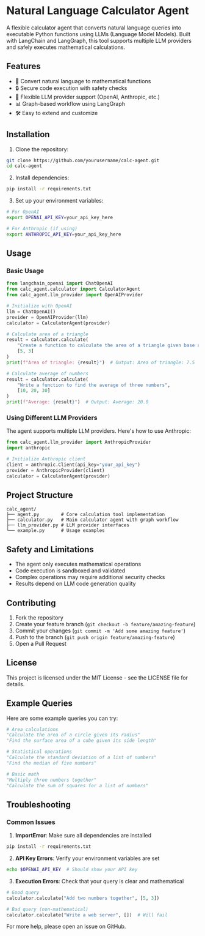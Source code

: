 # Natural Language Calculator Agent

A flexible calculator agent that converts natural language queries into executable Python functions using LLMs (Language Model Models). Built with LangChain and LangGraph, this tool supports multiple LLM providers and safely executes mathematical calculations.

## Features

- 🔢 Convert natural language to mathematical functions
- 🔒 Secure code execution with safety checks
- 🔄 Flexible LLM provider support (OpenAI, Anthropic, etc.)
- 📊 Graph-based workflow using LangGraph
- 🛠️ Easy to extend and customize

## Installation

1. Clone the repository:
```bash
git clone https://github.com/yourusername/calc-agent.git
cd calc-agent
```

2. Install dependencies:
```bash
pip install -r requirements.txt
```

3. Set up your environment variables:
```bash
# For OpenAI
export OPENAI_API_KEY=your_api_key_here

# For Anthropic (if using)
export ANTHROPIC_API_KEY=your_api_key_here
```

## Usage

### Basic Usage

```python
from langchain_openai import ChatOpenAI
from calc_agent.calculator import CalculatorAgent
from calc_agent.llm_provider import OpenAIProvider

# Initialize with OpenAI
llm = ChatOpenAI()
provider = OpenAIProvider(llm)
calculator = CalculatorAgent(provider)

# Calculate area of a triangle
result = calculator.calculate(
    "Create a function to calculate the area of a triangle given base and height",
    [5, 3]
)
print(f"Area of triangle: {result}")  # Output: Area of triangle: 7.5

# Calculate average of numbers
result = calculator.calculate(
    "Write a function to find the average of three numbers",
    [10, 20, 30]
)
print(f"Average: {result}")  # Output: Average: 20.0
```

### Using Different LLM Providers

The agent supports multiple LLM providers. Here's how to use Anthropic:

```python
from calc_agent.llm_provider import AnthropicProvider
import anthropic

# Initialize Anthropic client
client = anthropic.Client(api_key="your_api_key")
provider = AnthropicProvider(client)
calculator = CalculatorAgent(provider)
```

## Project Structure

```
calc_agent/
├── agent.py        # Core calculation tool implementation
├── calculator.py   # Main calculator agent with graph workflow
├── llm_provider.py # LLM provider interfaces
└── example.py      # Usage examples
```

## Safety and Limitations

- The agent only executes mathematical operations
- Code execution is sandboxed and validated
- Complex operations may require additional security checks
- Results depend on LLM code generation quality

## Contributing

1. Fork the repository
2. Create your feature branch (`git checkout -b feature/amazing-feature`)
3. Commit your changes (`git commit -m 'Add some amazing feature'`)
4. Push to the branch (`git push origin feature/amazing-feature`)
5. Open a Pull Request

## License

This project is licensed under the MIT License - see the LICENSE file for details.

## Example Queries

Here are some example queries you can try:

```python
# Area calculations
"Calculate the area of a circle given its radius"
"Find the surface area of a cube given its side length"

# Statistical operations
"Calculate the standard deviation of a list of numbers"
"Find the median of five numbers"

# Basic math
"Multiply three numbers together"
"Calculate the sum of squares for a list of numbers"
```

## Troubleshooting

### Common Issues

1. **ImportError**: Make sure all dependencies are installed
```bash
pip install -r requirements.txt
```

2. **API Key Errors**: Verify your environment variables are set
```bash
echo $OPENAI_API_KEY  # Should show your API key
```

3. **Execution Errors**: Check that your query is clear and mathematical
```python
# Good query
calculator.calculate("Add two numbers together", [5, 3])

# Bad query (non-mathematical)
calculator.calculate("Write a web server", [])  # Will fail
```

For more help, please open an issue on GitHub. 